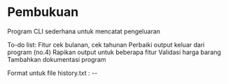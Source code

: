 # Pembukuan
Program CLI sederhana untuk mencatat pengeluaran

To-do list:
Fitur cek bulanan, cek tahunan
Perbaiki output keluar dari program (no.4)
Rapikan output untuk beberapa fitur
Validasi harga barang
Tambahkan dokumentasi program

Format untuk file history.txt :
<nama>-<harga>-<dd-mm-yyyy>
